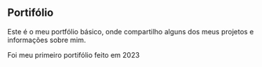## Portifólio

Este é o meu portfólio básico, onde compartilho alguns dos meus projetos e informações sobre mim.

Foi meu primeiro portifólio feito em 2023
